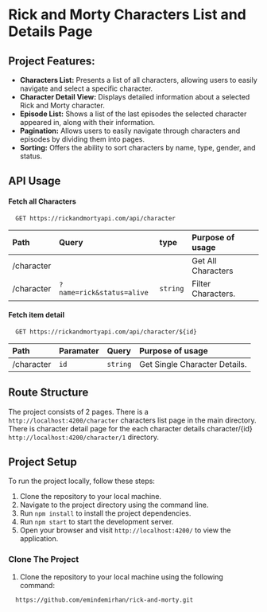 # Rick and Morty Characters List and Details Page

## Project Features:

- **Characters List:** Presents a list of all characters, allowing users to easily navigate and select a specific character.
- **Character Detail View:** Displays detailed information about a selected Rick and Morty character.
- **Episode List:** Shows a list of the last episodes the selected character appeared in, along with their information.
- **Pagination:** Allows users to easily navigate through characters and episodes by dividing them into pages.
- **Sorting:** Offers the ability to sort characters by name, type, gender, and status.

## API Usage

#### Fetch all Characters

```http
  GET https://rickandmortyapi.com/api/character
```

| Path       | Query                     | type     | Purpose of usage   |
| :--------- | :------------------------ | :------- | :----------------- |
| /character |                           |          | Get All Characters |
| /character | `?name=rick&status=alive` | `string` | Filter Characters. |

#### Fetch item detail

```http
  GET https://rickandmortyapi.com/api/character/${id}
```

| Path       | Paramater | Query    | Purpose of usage              |
| :--------- | :-------- | :------- | :---------------------------- |
| /character | `id`      | `string` | Get Single Character Details. |

## Route Structure

The project consists of 2 pages. There is a `http://localhost:4200/character` characters list page in the main directory. There is character detail page for the each character details character/{id} `http://localhost:4200/character/1` directory.

## Project Setup

To run the project locally, follow these steps:

1. Clone the repository to your local machine.
2. Navigate to the project directory using the command line.
3. Run `npm install` to install the project dependencies.
4. Run `npm start` to start the development server.
5. Open your browser and visit `http://localhost:4200/` to view the application.

### Clone The Project

1. Clone the repository to your local machine using the following command:

```bash
  https://github.com/emindemirhan/rick-and-morty.git
```
